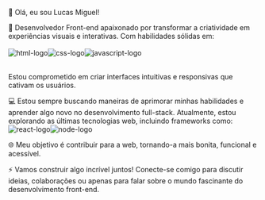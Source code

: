 👋 Olá, eu sou Lucas Miguel!

🚀 Desenvolvedor Front-end apaixonado por transformar a criatividade em experiências visuais e interativas. Com habilidades sólidas em:<br><br>
<img src="https://img.shields.io/badge/HTML5-E34F26?style=for-the-badge&logo=html5&logoColor=white" alt="html-logo"><img src="https://img.shields.io/badge/CSS3-1572B6?style=for-the-badge&logo=css3&logoColor=white" alt="css-logo"><img src="https://img.shields.io/badge/JavaScript-F7DF1E?style=for-the-badge&logo=javascript&logoColor=black" alt="javascript-logo"> 

<br>Estou comprometido em criar interfaces intuitivas e responsivas que cativam os usuários.

💻 Estou sempre buscando maneiras de aprimorar minhas habilidades e aprender algo novo no desenvolvimento full-stack. Atualmente, estou explorando as últimas tecnologias web, incluindo frameworks como: <br>
<img src="https://img.shields.io/badge/React-20232A?style=for-the-badge&logo=react&logoColor=61DAFB" alt="react-logo"><img src="https://img.shields.io/badge/Node.js-43853D?style=for-the-badge&logo=node.js&logoColor=white" alt="node-logo">

🌐 Meu objetivo é contribuir para a web, tornando-a mais bonita, funcional e acessível.

⚡ Vamos construir algo incrível juntos! Conecte-se comigo para discutir ideias, colaborações ou apenas para falar sobre o mundo fascinante do desenvolvimento front-end.
